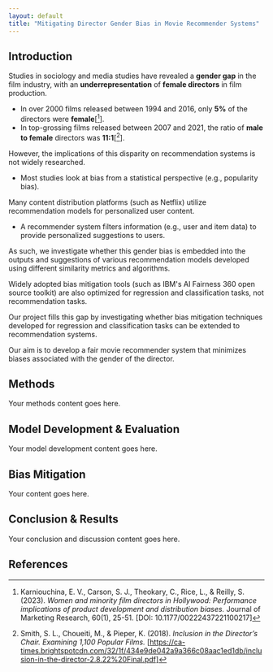 ```yaml
---
layout: default
title: "Mitigating Director Gender Bias in Movie Recommender Systems"
---
```


## Introduction

Studies in sociology and media studies have revealed a **gender gap** in the film industry, with an **underrepresentation** of **female directors** in film production.
  - In over 2000 films released between 1994 and 2016, only **5%** of the directors were **female**[[^1]].
  - In top-grossing films released between 2007 and 2021, the ratio of **male to female** directors was **11:1**[[^2]].

However, the implications of this disparity on recommendation systems is not widely researched.
  - Most studies look at bias from a statistical perspective (e.g., popularity bias).

Many content distribution platforms (such as Netflix) utilize recommendation models for personalized user content.
  - A recommender system filters information (e.g., user and item data) to provide personalized suggestions to users.

As such, we investigate whether this gender bias is embedded into the outputs and suggestions of various recommendation models developed using different similarity metrics and algorithms.

Widely adopted bias mitigation tools (such as IBM's AI Fairness 360 open source toolkit) are also optimized for regression and classification tasks, not recommendation tasks.

Our project fills this gap by investigating whether bias mitigation techniques developed for regression and classification tasks can be extended to recommendation systems.

Our aim is to develop a fair movie recommender system that minimizes biases associated with the gender of the director.

## Methods

Your methods content goes here.

## Model Development & Evaluation

Your model development content goes here.

## Bias Mitigation

Your content goes here.

## Conclusion & Results

Your conclusion and discussion content goes here.

## References

[^1]: Karniouchina, E. V., Carson, S. J., Theokary, C., Rice, L., & Reilly, S. (2023). *Women and minority film directors in Hollywood: Performance implications of product development and distribution biases.* Journal of Marketing Research, 60(1), 25-51. [DOI: 10.1177/00222437221100217]

[^2]: Smith, S. L., Choueiti, M., & Pieper, K. (2018). *Inclusion in the Director’s Chair. Examining 1,100 Popular Films.* [https://ca-times.brightspotcdn.com/32/1f/434e9de042a9a366c08aac1ed1db/inclusion-in-the-director-2.8.22%20Final.pdf]

